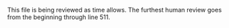
This file is being reviewed as time allows.
The furthest human review goes from the beginning through line 511.